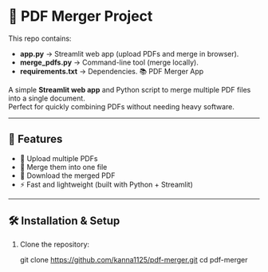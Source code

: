 # 📎 PDF Merger Project

This repo contains:
- **app.py** → Streamlit web app (upload PDFs and merge in browser).
- **merge_pdfs.py** → Command-line tool (merge locally).
- **requirements.txt** → Dependencies.
 📚 PDF Merger App

A simple **Streamlit web app** and Python script to merge multiple PDF files into a single document.  
Perfect for quickly combining PDFs without needing heavy software.

---

## 🚀 Features
- 📂 Upload multiple PDFs
- 🔗 Merge them into one file
- 💾 Download the merged PDF
- ⚡ Fast and lightweight (built with Python + Streamlit)

---

## 🛠️ Installation & Setup

1. Clone the repository:
   
   git clone https://github.com/kanna1125/pdf-merger.git
   cd pdf-merger

  
